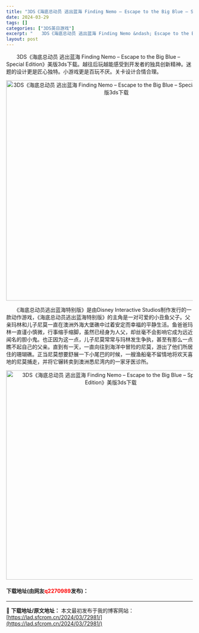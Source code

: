 ```yaml
---
title: "3DS《海底总动员 逃出蓝海 Finding Nemo – Escape to the Big Blue – Special Edition》美版3ds下载"
date: 2024-03-29
tags: []
categories: ["3DS英日游戏"]
excerpt: "　　3DS《海底总动员 逃出蓝海 Finding Nemo &ndash; Escape to the Big Blue &ndash; Special Edition》美版3ds下载。越往后玩越能感受到开发者的独具创新精神。迷题的设计更是匠心独特。小游戏更是百玩不厌。关卡设计合情合理。 　　《海底&hellip;"
layout: post
---
```


 <p>　　3DS《海底总动员 逃出蓝海 Finding Nemo &ndash; Escape to the Big Blue &ndash; Special Edition》美版3ds下载。越往后玩越能感受到开发者的独具创新精神。迷题的设计更是匠心独特。小游戏更是百玩不厌。关卡设计合情合理。</p> <p align="center"><img align="" border="0" src="https://lad.sfcrom.cn/wp-content/uploads/2024/03/20240329_66062684d606f.png" width="595" alt="3DS《海底总动员 逃出蓝海 Finding Nemo – Escape to the Big Blue – Special Edition》美版3ds下载" /></p> <p>　　《海底总动员逃出蓝海特别版》是由Disney Interactive Studios制作发行的一款动作游戏，《海底总动员逃出蓝海特别版》的主角是一对可爱的小丑鱼父子。父亲玛林和儿子尼莫一直在澳洲外海大堡礁中过着安定而幸福的平静生活。鱼爸爸玛林一直谨小慎微，行事缩手缩脚，虽然已经身为人父，却丝毫不会影响它成为远近闻名的胆小鬼。也正因为这一点，儿子尼莫常常与玛林发生争执，甚至有那么一点瞧不起自己的父亲。直到有一天，一直向往到海洋中冒险的尼莫，游出了他们所居住的珊瑚礁。正当尼莫想要舒展一下小尾巴的时候，一艘渔船毫不留情地将欢天喜地的尼莫捕走，并将它辗转卖到澳洲悉尼湾内的一家牙医诊所。</p> <p align="center"><img align="" border="0" src="https://lad.sfcrom.cn/wp-content/uploads/2024/03/20240329_660626863ff40.png" width="565" alt="3DS《海底总动员 逃出蓝海 Finding Nemo – Escape to the Big Blue – Special Edition》美版3ds下载" /></p> <p><h4>下载地址(由网友<font color="red">q2270989</font>发布)：</h4></p> 

---
📖 **下载地址/原文地址：** 本文最初发布于我的博客网站：[https://lad.sfcrom.cn/2024/03/72981/](https://lad.sfcrom.cn/2024/03/72981/)
